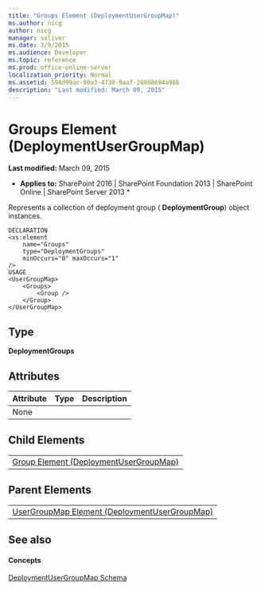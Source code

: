 ```yaml
---
title: "Groups Element (DeploymentUserGroupMap)"
ms.author: nicg
author: nicg
manager: soliver
ms.date: 3/9/2015
ms.audience: Developer
ms.topic: reference
ms.prod: office-online-server
localization_priority: Normal
ms.assetid: 598d99ac-00a3-4730-9aaf-28008694a986
description: "Last modified: March 09, 2015"
---
```


# Groups Element (DeploymentUserGroupMap)

 **Last modified:** March 09, 2015 
  
 * **Applies to:** SharePoint 2016 | SharePoint Foundation 2013 | SharePoint Online | SharePoint Server 2013 * 
  
Represents a collection of deployment group ( **DeploymentGroup**) object instances.
  
```
DECLARATION
<xs:element 
    name="Groups" 
    type="DeploymentGroups" 
    minOccurs="0" maxOccurs="1" 
/>
USAGE
<UserGroupMap>
    <Groups>
        <Group />
    </Group>
</UserGroupMap>

```

## Type

 **DeploymentGroups**
  
## Attributes

|**Attribute**|**Type**|**Description**|
|:-----|:-----|:-----|
|None  <br/> |||
   
## Child Elements

||
|:-----|
|[Group Element (DeploymentUserGroupMap)](group-element-deploymentusergroupmap.md)|
   
## Parent Elements

||
|:-----|
|[UserGroupMap Element (DeploymentUserGroupMap)](usergroupmap-element-deploymentusergroupmap.md)|
   
## See also

#### Concepts

[DeploymentUserGroupMap Schema](deploymentusergroupmap-schema.md)

